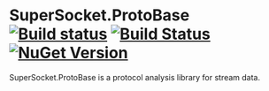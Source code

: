 # SuperSocket.ProtoBase  [![Build status](https://ci.appveyor.com/api/projects/status/67uexhx341v8t8x3?svg=true)](https://ci.appveyor.com/project/kerryjiang/supersocket-protobase) [![Build Status](https://travis-ci.org/kerryjiang/SuperSocket.ProtoBase.svg?branch=master)](https://travis-ci.org/kerryjiang/SuperSocket.ProtoBase) [![NuGet Version](https://img.shields.io/nuget/v/SuperSocket.ProtoBase.svg?style=flat)](https://www.nuget.org/packages/SuperSocket.ProtoBase/)

SuperSocket.ProtoBase is a protocol analysis library for stream data.